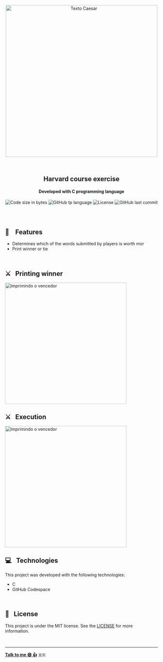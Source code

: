 <p align="center">
<br>
  <img  hight="auto" width="500px" alt="Texto Caesar" src="https://res.cloudinary.com/dxijjbby3/image/upload/v1666047752/scrabblec/SCRABBLETEXTO_npqyam.png"/>
</p>
<br>
  <h2 align="center">
      Harvard course exercise
<br>
  </h2>
  <h4 align="center">Developed with C programming language</h4>
  <p align="center">
  <img alt="Code size in bytes" src="https://img.shields.io/github/languages/code-size/larissayasmim/scrabble-c?color=f5deb3">
  <img alt="GitHub tp language" src="https://img.shields.io/github/languages/top/larissayasmim/scrabble-c?color=black">
  <img alt="License" src="https://img.shields.io/badge/license-MIT-%2304D361?color=f5deb3">
  <img alt="GitHub last commit" src="https://img.shields.io/github/last-commit/larissayasmim/scrabble-c?color=black">
</p>
<br>
<br>

## :gem: &nbsp;&nbsp; Features
- Determines which of the words submitted by players is worth mor
- Print winner or tie
<br>

## :crossed_swords: &nbsp; Printing winner
<img height="auto" width="400" alt="Imprimindo o vencedor" src="https://res.cloudinary.com/dxijjbby3/image/upload/v1666047007/scrabblec/scrabblec_qzgjrf.png"/>
<br>

## :crossed_swords: &nbsp; Execution
<img  height="auto" width="400" alt="Imprimindo o vencedor" src="https://res.cloudinary.com/dxijjbby3/image/upload/v1666047007/scrabblec/scrabblec_qzgjrf.png"/>
<br>

## :computer:  &nbsp; Technologies
This project was developed with the following technologies:

- C
-  GitHub Codespace

<br>

## :page_with_curl: &nbsp; License
This project is under the MIT license. See the [LICENSE](https://github.com/larissayasmim/scrabble-c/blob/main/LICENSE) for more information.

<br>

---

**[Talk to me :smile:&nbsp;:thumbsup:](https://www.linkedin.com/in/larissayasmimpa)** <span>&#x1f1e7;&#x1f1f7;</span>

